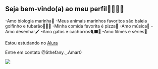 ## Seja bem-vindo(a) ao meu perfil🐬🐋🦈🍒
-Amo biologia marinha🌊
-Meus animais marinhos favoritos são baleia golfinho e tubarão🐬🦈🐳
-Minha comida favorita é pizza🍕
-Amo música🎵
-Amo desenhar🖌️
-Amo gatos e cachorros🐈‍⬛🐶
-Amo filmes e séries🎴

Estou estudando no [Alura](https//www.alura.com.br)

Entre em contato @Sthefany._.Amar0







![](https://tenor.com/pt-BR/view/wiggle-shark-comfy-gif-14429309559600955000)
